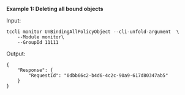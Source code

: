 **Example 1: Deleting all bound objects**



Input: 

```
tccli monitor UnBindingAllPolicyObject --cli-unfold-argument  \
    --Module monitor\
    --GroupId 11111
```

Output: 
```
{
    "Response": {
        "RequestId": "0dbb66c2-b4d6-4c2c-90a9-617d80347ab5"
    }
}
```


